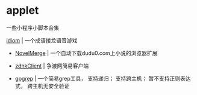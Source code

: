 # applet

一些小程序小脚本合集

[idiom](js/idiom/) | 一个成语接龙语音游戏

* [NovelMerge](js/novelMerge/) | 一个自动下载dudu0.com上小说的浏览器扩展  

* [zdhkClient](python/zdhkClient/) | 争渡网简易客户端  

* [gogrep](go/gogrep/) | 一个简易grep工具， 支持递归； 支持跨主机； 暂不支持正则表达式， 跨主机无安全验证  
